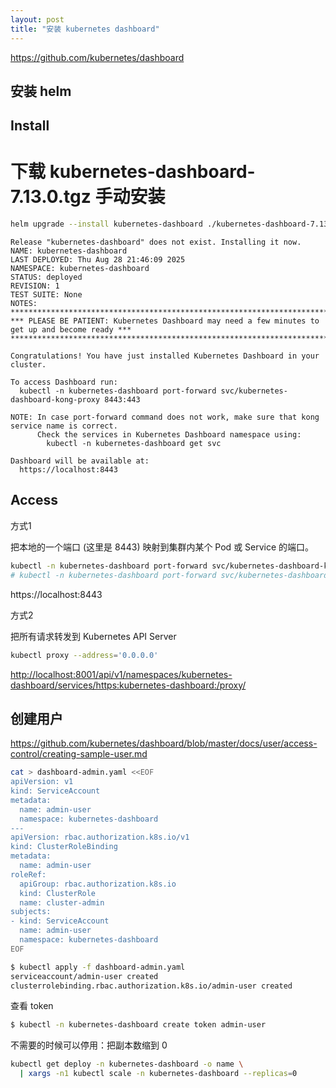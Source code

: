 ```yaml
---
layout: post
title: "安装 kubernetes dashboard"
---
```


<https://github.com/kubernetes/dashboard>

## 安装 helm

## Install

# 下载 kubernetes-dashboard-7.13.0.tgz 手动安装

```bash
helm upgrade --install kubernetes-dashboard ./kubernetes-dashboard-7.13.0.tgz --create-namespace --namespace kubernetes-dashboard
```

```text
Release "kubernetes-dashboard" does not exist. Installing it now.
NAME: kubernetes-dashboard
LAST DEPLOYED: Thu Aug 28 21:46:09 2025
NAMESPACE: kubernetes-dashboard
STATUS: deployed
REVISION: 1
TEST SUITE: None
NOTES:
*************************************************************************************************
*** PLEASE BE PATIENT: Kubernetes Dashboard may need a few minutes to get up and become ready ***
*************************************************************************************************

Congratulations! You have just installed Kubernetes Dashboard in your cluster.

To access Dashboard run:
  kubectl -n kubernetes-dashboard port-forward svc/kubernetes-dashboard-kong-proxy 8443:443

NOTE: In case port-forward command does not work, make sure that kong service name is correct.
      Check the services in Kubernetes Dashboard namespace using:
        kubectl -n kubernetes-dashboard get svc

Dashboard will be available at:
  https://localhost:8443
```

## Access

方式1

把本地的一个端口 (这里是 8443) 映射到集群内某个 Pod 或 Service 的端口。

```bash
kubectl -n kubernetes-dashboard port-forward svc/kubernetes-dashboard-kong-proxy 8443:443
# kubectl -n kubernetes-dashboard port-forward svc/kubernetes-dashboard-kong-proxy 8443:443 --address 0.0.0.0
```

https://localhost:8443

方式2

把所有请求转发到 Kubernetes API Server

```bash
kubectl proxy --address='0.0.0.0'
 ```

<http://localhost:8001/api/v1/namespaces/kubernetes-dashboard/services/https:kubernetes-dashboard:/proxy/>

## 创建用户

<https://github.com/kubernetes/dashboard/blob/master/docs/user/access-control/creating-sample-user.md>

```bash
cat > dashboard-admin.yaml <<EOF
apiVersion: v1
kind: ServiceAccount
metadata:
  name: admin-user
  namespace: kubernetes-dashboard
---
apiVersion: rbac.authorization.k8s.io/v1
kind: ClusterRoleBinding
metadata:
  name: admin-user
roleRef:
  apiGroup: rbac.authorization.k8s.io
  kind: ClusterRole
  name: cluster-admin
subjects:
- kind: ServiceAccount
  name: admin-user
  namespace: kubernetes-dashboard
EOF

$ kubectl apply -f dashboard-admin.yaml
serviceaccount/admin-user created
clusterrolebinding.rbac.authorization.k8s.io/admin-user created
```

查看 token

```bash
$ kubectl -n kubernetes-dashboard create token admin-user
```

不需要的时候可以停用：把副本数缩到 0

```bash
kubectl get deploy -n kubernetes-dashboard -o name \
  | xargs -n1 kubectl scale -n kubernetes-dashboard --replicas=0
```